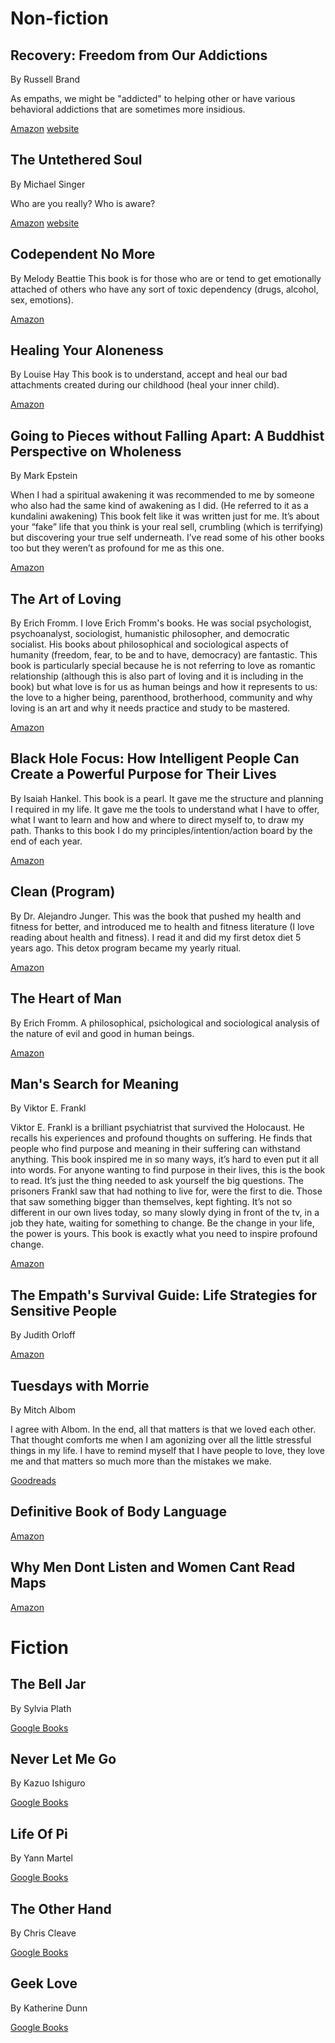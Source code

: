 <!-- TITLE: Books -->
<!-- SUBTITLE: Recommended by empaths for empaths -->

# Non-fiction

## Recovery: Freedom from Our Addictions
By Russell Brand

As empaths, we might be "addicted" to helping other or have various behavioral addictions that are sometimes more insidious.

[Amazon](https://www.amazon.com/Recovery-Freedom-Addictions-Russell-Brand/dp/1250141923)
[website](https://www.russellbrand.com/recovery/)

## The Untethered Soul
By Michael Singer

Who are you really? Who is aware?

[Amazon](https://www.amazon.com/Untethered-Soul-Journey-Beyond-Yourself/dp/1572245379/)
[website](https://untetheredsoul.com/)

## Codependent No More
By Melody Beattie
This book is for those who are or tend to get emotionally attached of others who have any sort of toxic dependency (drugs, alcohol, sex, emotions).

[Amazon](https://www.amazon.com/Codependent-No-More-Controlling-Yourself/dp/0894864025)

## Healing Your Aloneness
By Louise Hay
This book is to understand, accept and heal our bad attachments created during our childhood (heal your inner child).

[Amazon](https://www.amazon.com/Healing-Your-Aloneness-Finding-Wholeness-ebook/dp/B009R4P5G4)

## Going to Pieces without Falling Apart: A Buddhist Perspective on Wholeness
By Mark Epstein

When I had a spiritual awakening it was recommended to me by someone who also had the same kind of awakening as I did. (He referred to it as a kundalini awakening) This book felt like it was written just for me. It’s about your “fake” life that you think is your real sell, crumbling (which is terrifying) but discovering your true self underneath. I’ve read some of his other books too but they weren’t as profound for me as this one.

[Amazon](https://www.amazon.com/Going-Pieces-without-Falling-Apart/dp/0767902351)

## The Art of Loving
By Erich Fromm.
I love Erich Fromm's books. He was social psychologist, psychoanalyst, sociologist, humanistic philosopher, and democratic socialist. His books about philosophical and sociological aspects of humanity (freedom, fear, to be and to have, democracy) are fantastic. This book is particularly special because he is not referring to love as romantic relationship (although this is also part of loving and it is including in the book) but what love is for us as human beings and how it represents to us: the love to a higher being, parenthood, brotherhood, community and why loving is an art and why it needs practice and study to be mastered.

[Amazon](https://www.amazon.com/Art-Loving-Erich-Fromm-ebook/dp/B00BBPWAJC)

## Black Hole Focus: How Intelligent People Can Create a Powerful Purpose for Their Lives
By Isaiah Hankel. This book is a pearl. It gave me the structure and planning I required in my life. It gave me the tools to understand what I have to offer, what I want to learn and how and where to direct myself to, to draw my path. Thanks to this book I do my principles/intention/action board by the end of each year.

[Amazon](https://www.amazon.com/Black-Hole-Focus-Intelligent-Powerful-ebook/dp/B00JYC1EQ4/ref=sr_1_1?s=books&ie=UTF8&qid=1535354886&sr=1-1&keywords=black+hole+focus)

##  Clean (Program)
By Dr. Alejandro Junger. This was the book that pushed my health and fitness for better, and introduced me to health and fitness literature (I love reading about health and fitness). I read it and did my first detox diet 5 years ago. This detox program became my yearly ritual.

[Amazon](https://www.amazon.com/Clean-Expanded-Revolutionary-Program-Restore-ebook/dp/B007MAU5UG/ref=sr_1_2?s=books&ie=UTF8&qid=1535356397&sr=1-2&keywords=clean+program)

## The Heart of Man
By Erich Fromm. A philosophical, psichological and sociological analysis of the nature of evil and good in human beings. 

[Amazon](https://www.amazon.com/Heart-Man-Genius-Good-Evil-ebook/dp/B0049B30WG/ref=sr_1_1?s=books&ie=UTF8&qid=1535356801&sr=1-1&keywords=erich+fromm+the+heart+of+man)

## Man's Search for Meaning
By Viktor E. Frankl

Viktor E. Frankl is a brilliant psychiatrist that survived the Holocaust. He recalls his experiences and profound thoughts on suffering. He finds that people who find purpose and meaning in their suffering can withstand anything. This book inspired me in so many ways, it’s hard to even put it all into words. For anyone wanting to find purpose in their lives, this is the book to read. It’s just the thing needed to ask yourself the big questions. The prisoners Frankl saw that had nothing to live for, were the first to die. Those that saw something bigger than themselves, kept fighting. It’s not so different in our own lives today, so many slowly dying in front of the tv, in a job they hate, waiting for something to change. Be the change in your life, the power is yours. This book is exactly what you need to inspire profound change.

[Amazon](https://www.amazon.com/Mans-Search-Meaning-Viktor-Frankl/dp/080701429X)

## The Empath's Survival Guide: Life Strategies for Sensitive People
By Judith Orloff

[Amazon](https://www.amazon.com/Empaths-Survival-Guide-Strategies-Sensitive/dp/1622036573)

## Tuesdays with Morrie
By Mitch Albom

I agree with Albom. In the end, all that matters is that we loved each other. That thought comforts me when I am agonizing over all the little stressful things in my life. I have to remind myself that I have people to love, they love me and that matters so much more than the mistakes we make.

[Goodreads](https://www.goodreads.com/book/show/6900.Tuesdays_with_Morrie)

## Definitive Book of Body Language

[Amazon](https://www.amazon.com/Definitive-Book-Body-Language-Expressions/dp/0553804723)

## Why Men Dont Listen and Women Cant Read Maps

[Amazon](https://www.amazon.com/Dont-Listen-Women-Cant-Read/dp/0752846191)

# Fiction

## The Bell Jar
By Sylvia Plath

[Google Books](https://books.google.co.uk/books/about/The_Bell_Jar.html?id=1cL81MLdPWcC&printsec=frontcover&source=kp_read_button&redir_esc=y#v=onepage&q&f=false)

## Never Let Me Go
By Kazuo Ishiguro

[Google Books](https://books.google.co.uk/books/about/Never_Let_Me_Go.html?id=JAzxznMKiq4C&printsec=frontcover&source=kp_read_button&redir_esc=y#v=onepage&q&f=false)

## Life Of Pi
By Yann Martel

[Google Books](https://books.google.co.uk/books/about/Life_Of_Pi.html?id=XJNFfSzGD0AC&printsec=frontcover&source=kp_read_button&redir_esc=y#v=onepage&q&f=false)

## The Other Hand
By Chris Cleave

[Google Books](https://books.google.co.uk/books/about/The_Other_Hand.html?id=p2mpvegbw0AC&printsec=frontcover&source=kp_read_button&redir_esc=y#v=onepage&q&f=false)

## Geek Love
By Katherine Dunn

[Google Books](https://books.google.co.uk/books/about/Geek_Love.html?id=efJGBQAAQBAJ&printsec=frontcover&source=kp_read_button&redir_esc=y#v=onepage&q&f=false)
